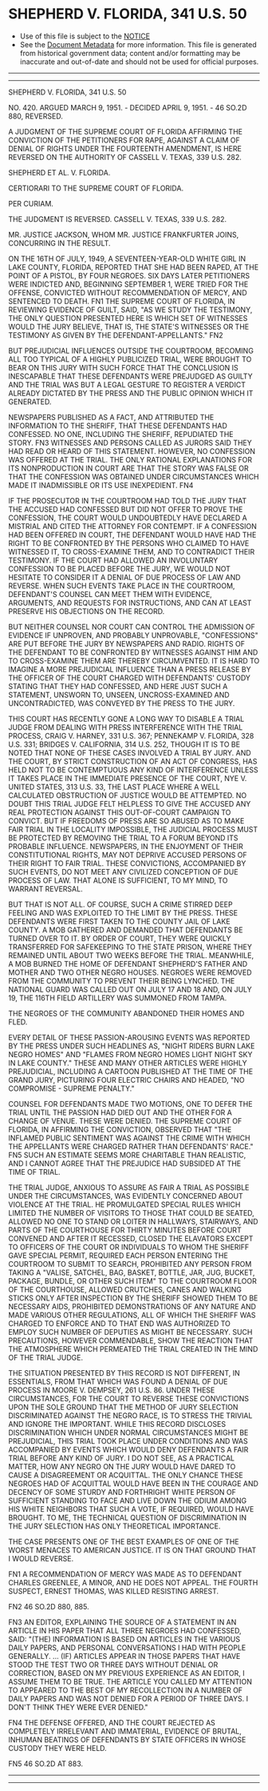 ---
---

# SHEPHERD V. FLORIDA, 341 U.S. 50

* Use of this file is subject to the [NOTICE](https://github.com/publicdocs/notice/blob/master/NOTICE)
* See the [Document Metadata](../../../) for more information.
  This file is generated from historical government data; content and/or formatting may be inaccurate and out-of-date and should not be used for official purposes.

----------
----------

SHEPHERD V. FLORIDA, 341 U.S. 50

NO. 420.  ARGUED MARCH 9, 1951.  - DECIDED APRIL 9, 1951.  - 46 SO.2D 880, REVERSED.

A JUDGMENT OF THE SUPREME COURT OF FLORIDA AFFIRMING THE CONVICTION OF THE PETITIONERS FOR RAPE, AGAINST A CLAIM OF DENIAL OF RIGHTS UNDER THE FOURTEENTH AMENDMENT, IS HERE REVERSED ON THE AUTHORITY OF CASSELL V. TEXAS, 339 U.S. 282.

SHEPHERD ET AL. V. FLORIDA.

CERTIORARI TO THE SUPREME COURT OF FLORIDA.

PER CURIAM.

THE JUDGMENT IS REVERSED.  CASSELL V. TEXAS, 339 U.S. 282.

MR. JUSTICE JACKSON, WHOM MR. JUSTICE FRANKFURTER JOINS, CONCURRING IN THE RESULT.

ON THE 16TH OF JULY, 1949, A SEVENTEEN-YEAR-OLD WHITE GIRL IN LAKE COUNTY, FLORIDA, REPORTED THAT SHE HAD BEEN RAPED, AT THE POINT OF A PISTOL, BY FOUR NEGROES.  SIX DAYS LATER PETITIONERS WERE INDICTED AND, BEGINNING SEPTEMBER 1, WERE TRIED FOR THE OFFENSE, CONVICTED WITHOUT RECOMMENDATION OF MERCY, AND SENTENCED TO DEATH.  FN1  THE SUPREME COURT OF FLORIDA, IN REVIEWING EVIDENCE OF GUILT, SAID, "AS WE STUDY THE TESTIMONY, THE ONLY QUESTION PRESENTED HERE IS WHICH SET OF WITNESSES WOULD THE JURY BELIEVE, THAT IS, THE STATE'S WITNESSES OR THE TESTIMONY AS GIVEN BY THE DEFENDANT-APPELLANTS."  FN2

BUT PREJUDICIAL INFLUENCES OUTSIDE THE COURTROOM, BECOMING ALL TOO TYPICAL OF A HIGHLY PUBLICIZED TRIAL, WERE BROUGHT TO BEAR ON THIS JURY WITH SUCH FORCE THAT THE CONCLUSION IS INESCAPABLE THAT THESE DEFENDANTS WERE PREJUDGED AS GUILTY AND THE TRIAL WAS BUT A LEGAL GESTURE TO REGISTER A VERDICT ALREADY DICTATED BY THE PRESS AND THE PUBLIC OPINION WHICH IT GENERATED.

NEWSPAPERS PUBLISHED AS A FACT, AND ATTRIBUTED THE INFORMATION TO THE SHERIFF, THAT THESE DEFENDANTS HAD CONFESSED.  NO ONE, INCLUDING THE SHERIFF, REPUDIATED THE STORY.  FN3  WITNESSES AND PERSONS CALLED AS JURORS SAID THEY HAD READ OR HEARD OF THIS STATEMENT.  HOWEVER, NO CONFESSION WAS OFFERED AT THE TRIAL.  THE ONLY RATIONAL EXPLANATIONS FOR ITS NONPRODUCTION IN COURT ARE THAT THE STORY WAS FALSE OR THAT THE CONFESSION WAS OBTAINED UNDER CIRCUMSTANCES WHICH MADE IT INADMISSIBLE OR ITS USE INEXPEDIENT.  FN4

IF THE PROSECUTOR IN THE COURTROOM HAD TOLD THE JURY THAT THE ACCUSED HAD CONFESSED BUT DID NOT OFFER TO PROVE THE CONFESSION, THE COURT WOULD UNDOUBTEDLY HAVE DECLARED A MISTRIAL AND CITED THE ATTORNEY FOR CONTEMPT.  IF A CONFESSION HAD BEEN OFFERED IN COURT, THE DEFENDANT WOULD HAVE HAD THE RIGHT TO BE CONFRONTED BY THE PERSONS WHO CLAIMED TO HAVE WITNESSED IT, TO CROSS-EXAMINE THEM, AND TO CONTRADICT THEIR TESTIMONY.  IF THE COURT HAD ALLOWED AN INVOLUNTARY CONFESSION TO BE PLACED BEFORE THE JURY, WE WOULD NOT HESITATE TO CONSIDER IT A DENIAL OF DUE PROCESS OF LAW AND REVERSE.  WHEN SUCH EVENTS TAKE PLACE IN THE COURTROOM, DEFENDANT'S COUNSEL CAN MEET THEM WITH EVIDENCE, ARGUMENTS, AND REQUESTS FOR INSTRUCTIONS, AND CAN AT LEAST PRESERVE HIS OBJECTIONS ON THE RECORD.

BUT NEITHER COUNSEL NOR COURT CAN CONTROL THE ADMISSION OF EVIDENCE IF UNPROVEN, AND PROBABLY UNPROVABLE, "CONFESSIONS" ARE PUT BEFORE THE JURY BY NEWSPAPERS AND RADIO.  RIGHTS OF THE DEFENDANT TO BE CONFRONTED BY WITNESSES AGAINST HIM AND TO CROSS-EXAMINE THEM ARE THEREBY CIRCUMVENTED.  IT IS HARD TO IMAGINE A MORE PREJUDICIAL INFLUENCE THAN A PRESS RELEASE BY THE OFFICER OF THE COURT CHARGED WITH DEFENDANTS' CUSTODY STATING THAT THEY HAD CONFESSED, AND HERE JUST SUCH A STATEMENT, UNSWORN TO, UNSEEN, UNCROSS-EXAMINED AND UNCONTRADICTED, WAS CONVEYED BY THE PRESS TO THE JURY.

THIS COURT HAS RECENTLY GONE A LONG WAY TO DISABLE A TRIAL JUDGE FROM DEALING WITH PRESS INTERFERENCE WITH THE TRIAL PROCESS, CRAIG V. HARNEY, 331 U.S. 367; PENNEKAMP V. FLORIDA, 328 U.S. 331; BRIDGES V. CALIFORNIA, 314 U.S. 252, THOUGH IT IS TO BE NOTED THAT NONE OF THESE CASES INVOLVED A TRIAL BY JURY.  AND THE COURT, BY STRICT CONSTRUCTION OF AN ACT OF CONGRESS, HAS HELD NOT TO BE CONTEMPTUOUS ANY KIND OF INTERFERENCE UNLESS IT TAKES PLACE IN THE IMMEDIATE PRESENCE OF THE COURT, NYE V. UNITED STATES, 313 U.S. 33, THE LAST PLACE WHERE A WELL CALCULATED OBSTRUCTION OF JUSTICE WOULD BE ATTEMPTED.  NO DOUBT THIS TRIAL JUDGE FELT HELPLESS TO GIVE THE ACCUSED ANY REAL PROTECTION AGAINST THIS OUT-OF-COURT CAMPAIGN TO CONVICT.  BUT IF FREEDOMS OF PRESS ARE SO ABUSED AS TO MAKE FAIR TRIAL IN THE LOCALITY IMPOSSIBLE, THE JUDICIAL PROCESS MUST BE PROTECTED BY REMOVING THE TRIAL TO A FORUM BEYOND ITS PROBABLE INFLUENCE.  NEWSPAPERS, IN THE ENJOYMENT OF THEIR CONSTITUTIONAL RIGHTS, MAY NOT DEPRIVE ACCUSED PERSONS OF THEIR RIGHT TO FAIR TRIAL.  THESE CONVICTIONS, ACCOMPANIED BY SUCH EVENTS, DO NOT MEET ANY CIVILIZED CONCEPTION OF DUE PROCESS OF LAW.  THAT ALONE IS SUFFICIENT, TO MY MIND, TO WARRANT REVERSAL.

BUT THAT IS NOT ALL.  OF COURSE, SUCH A CRIME STIRRED DEEP FEELING AND WAS EXPLOITED TO THE LIMIT BY THE PRESS.  THESE DEFENDANTS WERE FIRST TAKEN TO THE COUNTY JAIL OF LAKE COUNTY.  A MOB GATHERED AND DEMANDED THAT DEFENDANTS BE TURNED OVER TO IT.  BY ORDER OF COURT, THEY WERE QUICKLY TRANSFERRED FOR SAFEKEEPING TO THE STATE PRISON, WHERE THEY REMAINED UNTIL ABOUT TWO WEEKS BEFORE THE TRIAL.  MEANWHILE, A MOB BURNED THE HOME OF DEFENDANT SHEPHERD'S FATHER AND MOTHER AND TWO OTHER NEGRO HOUSES.  NEGROES WERE REMOVED FROM THE COMMUNITY TO PREVENT THEIR BEING LYNCHED.  THE NATIONAL GUARD WAS CALLED OUT ON JULY 17 AND 18 AND, ON JULY 19, THE 116TH FIELD ARTILLERY WAS SUMMONED FROM TAMPA.

THE NEGROES OF THE COMMUNITY ABANDONED THEIR HOMES AND FLED.

EVERY DETAIL OF THESE PASSION-AROUSING EVENTS WAS REPORTED BY THE PRESS UNDER SUCH HEADLINES AS, "NIGHT RIDERS BURN LAKE NEGRO HOMES" AND "FLAMES FROM NEGRO HOMES LIGHT NIGHT SKY IN LAKE COUNTY."  THESE AND MANY OTHER ARTICLES WERE HIGHLY PREJUDICIAL, INCLUDING A CARTOON PUBLISHED AT THE TIME OF THE GRAND JURY, PICTURING FOUR ELECTRIC CHAIRS AND HEADED, "NO COMPROMISE - SUPREME PENALTY."

COUNSEL FOR DEFENDANTS MADE TWO MOTIONS, ONE TO DEFER THE TRIAL UNTIL THE PASSION HAD DIED OUT AND THE OTHER FOR A CHANGE OF VENUE.  THESE WERE DENIED.  THE SUPREME COURT OF FLORIDA, IN AFFIRMING THE CONVICTION, OBSERVED THAT "THE INFLAMED PUBLIC SENTIMENT WAS AGAINST THE CRIME WITH WHICH THE APPELLANTS WERE CHARGED RATHER THAN DEFENDANTS' RACE."  FN5  SUCH AN ESTIMATE SEEMS MORE CHARITABLE THAN REALISTIC, AND I CANNOT AGREE THAT THE PREJUDICE HAD SUBSIDED AT THE TIME OF TRIAL.

THE TRIAL JUDGE, ANXIOUS TO ASSURE AS FAIR A TRIAL AS POSSIBLE UNDER THE CIRCUMSTANCES, WAS EVIDENTLY CONCERNED ABOUT VIOLENCE AT THE TRIAL.  HE PROMULGATED SPECIAL RULES WHICH LIMITED THE NUMBER OF VISITORS TO THOSE THAT COULD BE SEATED, ALLOWED NO ONE TO STAND OR LOITER IN HALLWAYS, STAIRWAYS, AND PARTS OF THE COURTHOUSE FOR THIRTY MINUTES BEFORE COURT CONVENED AND AFTER IT RECESSED, CLOSED THE ELAVATORS EXCEPT TO OFFICERS OF THE COURT OR INDIVIDUALS TO WHOM THE SHERIFF GAVE SPECIAL PERMIT, REQUIRED EACH PERSON ENTERING THE COURTROOM TO SUBMIT TO SEARCH, PROHIBITED ANY PERSON FROM TAKING A "VALISE, SATCHEL, BAG, BASKET, BOTTLE, JAR, JUG, BUCKET, PACKAGE, BUNDLE, OR OTHER SUCH ITEM" TO THE COURTROOM FLOOR OF THE COURTHOUSE, ALLOWED CRUTCHES, CANES AND WALKING STICKS ONLY AFTER INSPECTION BY THE SHERIFF SHOWED THEM TO BE NECESSARY AIDS, PROHIBITED DEMONSTRATIONS OF ANY NATURE AND MADE VARIOUS OTHER REGULATIONS, ALL OF WHICH THE SHERIFF WAS CHARGED TO ENFORCE AND TO THAT END WAS AUTHORIZED TO EMPLOY SUCH NUMBER OF DEPUTIES AS MIGHT BE NECESSARY.  SUCH PRECAUTIONS, HOWEVER COMMENDABLE, SHOW THE REACTION THAT THE ATMOSPHERE WHICH PERMEATED THE TRIAL CREATED IN THE MIND OF THE TRIAL JUDGE.

THE SITUATION PRESENTED BY THIS RECORD IS NOT DIFFERENT, IN ESSENTIALS, FROM THAT WHICH WAS FOUND A DENIAL OF DUE PROCESS IN MOORE V. DEMPSEY, 261 U.S. 86.  UNDER THESE CIRCUMSTANCES, FOR THE COURT TO REVERSE THESE CONVICTIONS UPON THE SOLE GROUND THAT THE METHOD OF JURY SELECTION DISCRIMINATED AGAINST THE NEGRO RACE, IS TO STRESS THE TRIVIAL AND IGNORE THE IMPORTANT.  WHILE THIS RECORD DISCLOSES DISCRIMINATION WHICH UNDER NORMAL CIRCUMSTANCES MIGHT BE PREJUDICIAL, THIS TRIAL TOOK PLACE UNDER CONDITIONS AND WAS ACCOMPANIED BY EVENTS WHICH WOULD DENY DEFENDANTS A FAIR TRIAL BEFORE ANY KIND OF JURY.  I DO NOT SEE, AS A PRACTICAL MATTER, HOW ANY NEGRO ON THE JURY WOULD HAVE DARED TO CAUSE A DISAGREEMENT OR ACQUITTAL.  THE ONLY CHANCE THESE NEGROES HAD OF ACQUITTAL WOULD HAVE BEEN IN THE COURAGE AND DECENCY OF SOME STURDY AND FORTHRIGHT WHITE PERSON OF SUFFICIENT STANDING TO FACE AND LIVE DOWN THE ODIUM AMONG HIS WHITE NEIGHBORS THAT SUCH A VOTE, IF REQUIRED, WOULD HAVE BROUGHT.  TO ME, THE TECHNICAL QUESTION OF DISCRIMINATION IN THE JURY SELECTION HAS ONLY THEORETICAL IMPORTANCE.

THE CASE PRESENTS ONE OF THE BEST EXAMPLES OF ONE OF THE WORST MENACES TO AMERICAN JUSTICE.  IT IS ON THAT GROUND THAT I WOULD REVERSE.

FN1  A RECOMMENDATION OF MERCY WAS MADE AS TO DEFENDANT CHARLES GREENLEE, A MINOR, AND HE DOES NOT APPEAL.  THE FOURTH SUSPECT, ERNEST THOMAS, WAS KILLED RESISTING ARREST.

FN2  46 SO.2D 880, 885.

FN3  AN EDITOR, EXPLAINING THE SOURCE OF A STATEMENT IN AN ARTICLE IN HIS PAPER THAT ALL THREE NEGROES HAD CONFESSED, SAID: "(THE) INFORMATION IS BASED ON ARTICLES IN THE VARIOUS DAILY PAPERS, AND PERSONAL CONVERSATIONS I HAD WITH PEOPLE GENERALLY.  ...  (IF) ARTICLES APPEAR IN THOSE PAPERS THAT HAVE STOOD THE TEST TWO OR THREE DAYS WITHOUT DENIAL OR CORRECTION, BASED ON MY PREVIOUS EXPERIENCE AS AN EDITOR, I ASSUME THEM TO BE TRUE.  THE ARTICLE YOU CALLED MY ATTENTION TO APPEARED TO THE BEST OF MY RECOLLECTION IN A NUMBER OF DAILY PAPERS AND WAS NOT DENIED FOR A PERIOD OF THREE DAYS.  I DON'T THINK THEY WERE EVER DENIED."

FN4  THE DEFENSE OFFERED, AND THE COURT REJECTED AS COMPLETELY IRRELEVANT AND IMMATERIAL, EVIDENCE OF BRUTAL, INHUMAN BEATINGS OF DEFENDANTS BY STATE OFFICERS IN WHOSE CUSTODY THEY WERE HELD.

FN5  46 SO.2D AT 883.


----------
----------

